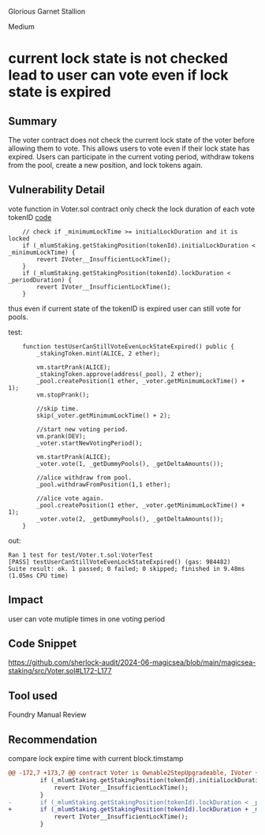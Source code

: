 Glorious Garnet Stallion

Medium

# current lock state is not checked lead to user can vote even if lock state is expired

## Summary
The voter contract does not check the current lock state of the voter before allowing them to vote. This allows users to vote even if their lock state has expired. Users can participate in the current voting period, withdraw tokens from the pool, create a new position, and lock tokens again.

## Vulnerability Detail
vote function in Voter.sol contract only check the lock duration of each vote tokenID [code](https://github.com/sherlock-audit/2024-06-magicsea/blob/main/magicsea-staking/src/Voter.sol#L172-L177)
```solidity
    // check if _minimumLockTime >= initialLockDuration and it is locked
    if (_mlumStaking.getStakingPosition(tokenId).initialLockDuration < _minimumLockTime) {
        revert IVoter__InsufficientLockTime();
    }
    if (_mlumStaking.getStakingPosition(tokenId).lockDuration < _periodDuration) {
        revert IVoter__InsufficientLockTime();
    }
```

thus even if current state of the tokenID is expired user can still vote for pools.

test:
```solidity
    function testUserCanStillVoteEvenLockStateExpired() public {
        _stakingToken.mint(ALICE, 2 ether);

        vm.startPrank(ALICE);
        _stakingToken.approve(address(_pool), 2 ether);
        _pool.createPosition(1 ether, _voter.getMinimumLockTime() + 1);
        vm.stopPrank();

        //skip time.
        skip(_voter.getMinimumLockTime() + 2);

        //start new voting period.
        vm.prank(DEV);
        _voter.startNewVotingPeriod();

        vm.startPrank(ALICE);
        _voter.vote(1, _getDummyPools(), _getDeltaAmounts());

        //alice withdraw from pool.
        _pool.withdrawFromPosition(1,1 ether);

        //alice vote again.
        _pool.createPosition(1 ether, _voter.getMinimumLockTime() + 1);
        _voter.vote(2, _getDummyPools(), _getDeltaAmounts());
    }
```

out:
```shell
Ran 1 test for test/Voter.t.sol:VoterTest
[PASS] testUserCanStillVoteEvenLockStateExpired() (gas: 984482)
Suite result: ok. 1 passed; 0 failed; 0 skipped; finished in 9.48ms (1.05ms CPU time)
```



## Impact
user can vote mutiple times in one voting period 

## Code Snippet
https://github.com/sherlock-audit/2024-06-magicsea/blob/main/magicsea-staking/src/Voter.sol#L172-L177
## Tool used
Foundry
Manual Review

## Recommendation
compare lock expire time with current block.timstamp
```diff
@@ -172,7 +173,7 @@ contract Voter is Ownable2StepUpgradeable, IVoter {
         if (_mlumStaking.getStakingPosition(tokenId).initialLockDuration < _minimumLockTime) {
             revert IVoter__InsufficientLockTime();
         }
-        if (_mlumStaking.getStakingPosition(tokenId).lockDuration < _periodDuration) {
+        if (_mlumStaking.getStakingPosition(tokenId).lockDuration + _mlumStaking.getStakingPosition(tokenId).startLockTime > block.timestamp ) {
             revert IVoter__InsufficientLockTime();
         }
```